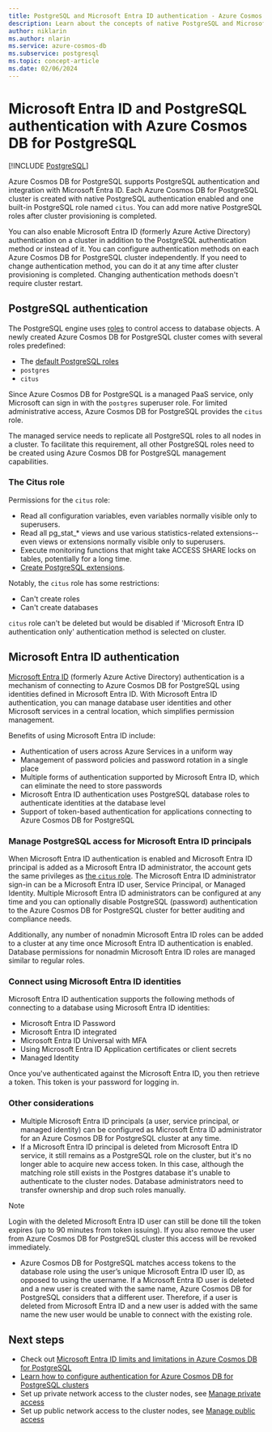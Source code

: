 ```yaml
---
title: PostgreSQL and Microsoft Entra ID authentication - Azure Cosmos DB for PostgreSQL
description: Learn about the concepts of native PostgreSQL and Microsoft Entra ID authentication with Azure Cosmos DB for PostgreSQL
author: niklarin
ms.author: nlarin
ms.service: azure-cosmos-db
ms.subservice: postgresql
ms.topic: concept-article
ms.date: 02/06/2024
---
```


# Microsoft Entra ID and PostgreSQL authentication with Azure Cosmos DB for PostgreSQL

[!INCLUDE [PostgreSQL](../includes/appliesto-postgresql.md)]

Azure Cosmos DB for PostgreSQL supports PostgreSQL authentication and integration with Microsoft Entra ID. Each Azure Cosmos DB for PostgreSQL cluster is created with native PostgreSQL authentication enabled and one built-in PostgreSQL role named `citus`. You can add more native PostgreSQL roles after cluster provisioning is completed.

You can also enable Microsoft Entra ID (formerly Azure Active Directory) authentication on a cluster in addition to the PostgreSQL authentication method or instead of it. You can configure authentication methods on each Azure Cosmos DB for PostgreSQL cluster independently. If you need to change authentication method, you can do it at any time after cluster provisioning is completed. Changing authentication methods doesn't require cluster restart.

## PostgreSQL authentication

The PostgreSQL engine uses
[roles](https://www.postgresql.org/docs/current/sql-createrole.html) to control
access to database objects. A newly created Azure Cosmos DB for PostgreSQL cluster
comes with several roles predefined:

* The [default PostgreSQL roles](https://www.postgresql.org/docs/current/default-roles.html)
* `postgres`
* `citus`

Since Azure Cosmos DB for PostgreSQL is a managed PaaS service, only Microsoft can sign in with the
`postgres` superuser role. For limited administrative access, Azure Cosmos DB for PostgreSQL
provides the `citus` role. 

The managed service needs to replicate all PostgreSQL roles to all nodes in a cluster. To facilitate this requirement, all other PostgreSQL roles need to be created using Azure Cosmos DB for PostgreSQL management capabilities.

### The Citus role

Permissions for the `citus` role:

* Read all configuration variables, even variables normally visible only to
  superusers.
* Read all pg\_stat\_\* views and use various statistics-related
  extensions--even views or extensions normally visible only to superusers.
* Execute monitoring functions that might take ACCESS SHARE locks on tables,
  potentially for a long time.
* [Create PostgreSQL extensions](reference-extensions.md).

Notably, the `citus` role has some restrictions:

* Can't create roles
* Can't create databases

`citus` role can't be deleted but would be disabled if 'Microsoft Entra ID authentication only' authentication method is selected on cluster.

<a name='azure-active-directory-authentication-preview'></a>
<a name='microsoft-entra-id-authentication-preview'></a>

## Microsoft Entra ID authentication

[Microsoft Entra ID](/entra/fundamentals/whatis) (formerly Azure Active Directory) authentication is a mechanism of connecting to Azure Cosmos DB  for PostgreSQL using identities defined in Microsoft Entra ID. With Microsoft Entra ID authentication, you can manage database user identities and other Microsoft services in a central location, which simplifies permission management.

Benefits of using Microsoft Entra ID include:

- Authentication of users across Azure Services in a uniform way
- Management of password policies and password rotation in a single place
- Multiple forms of authentication supported by Microsoft Entra ID, which can eliminate the need to store passwords
- Microsoft Entra ID authentication uses PostgreSQL database roles to authenticate identities at the database level
- Support of token-based authentication for applications connecting to Azure Cosmos DB for PostgreSQL

<a name='manage-postgresql-access-for-azure-ad-principals'></a>

### Manage PostgreSQL access for Microsoft Entra ID principals

When Microsoft Entra ID authentication is enabled and Microsoft Entra ID principal is added as a Microsoft Entra ID administrator, the account gets the same privileges as [the `citus` role](#the-citus-role). The Microsoft Entra ID administrator sign-in can be a Microsoft Entra ID user, Service Principal, or Managed Identity. Multiple Microsoft Entra ID administrators can be configured at any time and you can optionally disable PostgreSQL (password) authentication to the Azure Cosmos DB for PostgreSQL cluster for better auditing and compliance needs.

Additionally, any number of nonadmin Microsoft Entra ID roles can be added to a cluster at any time once Microsoft Entra ID authentication is enabled. Database permissions for nonadmin Microsoft Entra ID roles are managed similar to regular roles.

<a name='connect-using-azure-ad-identities'></a>

### Connect using Microsoft Entra ID identities

Microsoft Entra ID authentication supports the following methods of connecting to a database using Microsoft Entra ID identities:

- Microsoft Entra ID Password
- Microsoft Entra ID integrated
- Microsoft Entra ID Universal with MFA
- Using Microsoft Entra ID Application certificates or client secrets
- Managed Identity

Once you've authenticated against the Microsoft Entra ID, you then retrieve a token. This token is your password for logging in.

### Other considerations

- Multiple Microsoft Entra ID principals (a user, service principal, or managed identity) can be configured as Microsoft Entra ID administrator for an Azure Cosmos DB for PostgreSQL cluster at any time.
-  If a Microsoft Entra ID principal is deleted from Microsoft Entra ID service, it still remains as a PostgreSQL role on the cluster, but it's no longer able to acquire new access token. In this case, although the matching role still exists in the Postgres database it's unable to authenticate to the cluster nodes. Database administrators need to transfer ownership and drop such roles manually.

> [!NOTE]  
> Login with the deleted Microsoft Entra ID user can still be done till the token expires (up to 90 minutes from token issuing).  If you also remove the user from Azure Cosmos DB for PostgreSQL cluster this access will be revoked immediately.

- Azure Cosmos DB for PostgreSQL matches access tokens to the database role using the user’s unique Microsoft Entra ID user ID, as opposed to using the username. If a Microsoft Entra ID user is deleted and a new user is created with the same name, Azure Cosmos DB for PostgreSQL considers that a different user. Therefore, if a user is deleted from Microsoft Entra ID and a new user is added with the same name the new user would be unable to connect with the existing role.

## Next steps

- Check out [Microsoft Entra ID limits and limitations in Azure Cosmos DB for PostgreSQL](./reference-limits.md#microsoft-entra-id-authentication)
- [Learn how to configure authentication for Azure Cosmos DB for PostgreSQL clusters](./how-to-configure-authentication.md)
- Set up private network access to the cluster nodes, see [Manage private access](./howto-private-access.md)
- Set up public network access to the cluster nodes, see [Manage public access](./howto-manage-firewall-using-portal.md)
